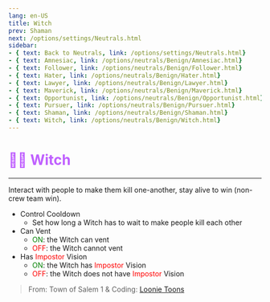 ```yaml
---
lang: en-US
title: Witch
prev: Shaman
next: /options/settings/Neutrals.html
sidebar:
- { text: Back to Neutrals, link: /options/settings/Neutrals.html}
- { text: Amnesiac, link: /options/neutrals/Benign/Amnesiac.html}
- { text: Follower, link: /options/neutrals/Benign/Follower.html}
- { text: Hater, link: /options/neutrals/Benign/Hater.html}
- { text: Lawyer, link: /options/neutrals/Benign/Lawyer.html}
- { text: Maverick, link: /options/neutrals/Benign/Maverick.html}
- { text: Opportunist, link: /options/neutrals/Benign/Opportunist.html}
- { text: Pursuer, link: /options/neutrals/Benign/Pursuer.html}
- { text: Shaman, link: /options/neutrals/Benign/Shaman.html}
- { text: Witch, link: /options/neutrals/Benign/Witch.html}
---
```


# <font color="#bf5fff">🧙‍♀️ <b>Witch</b></font> <Badge text="Benign" type="tip" vertical="middle"/>
---

Interact with people to make them kill one-another, stay alive to win (non-crew team win).
* Control Cooldown
  * Set how long a Witch has to wait to make people kill each other
* Can Vent
  * <font color=green>ON</font>: the Witch can vent
  * <font color=red>OFF</font>: the Witch cannot vent
* Has <font color=red>Impostor</font> Vision
  * <font color=green>ON</font>: the Witch has <font color=red>Impostor</font> Vision
  * <font color=red>OFF</font>: the Witch does not have <font color=red>Impostor</font> Vision

> From: Town of Salem 1 & Coding: [Loonie Toons](https://github.com/Loonie-Toons)